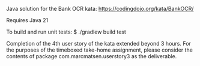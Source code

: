 
Java solution for the Bank OCR kata: https://codingdojo.org/kata/BankOCR/

Requires Java 21

To build and run unit tests:
$ ./gradlew build test

Completion of the 4th user story of the kata extended beyond 3 hours. For the 
purposes of the timeboxed take-home assignment, please consider the contents of 
package com.marcmatsen.userstory3 as the deliverable.